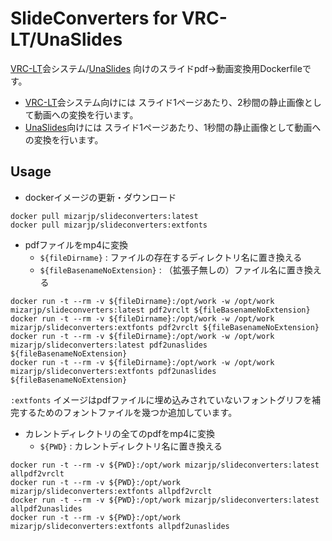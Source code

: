 # SlideConverters for VRC-LT/UnaSlides 

[VRC-LT](https://vrc-lt.org/)会システム/[UnaSlides](https://booth.pm/ja/items/4141632) 向けのスライドpdf→動画変換用Dockerfileです。

- [VRC-LT](https://vrc-lt.org/)会システム向けには スライド1ページあたり、2秒間の静止画像として動画への変換を行います。
- [UnaSlides](https://booth.pm/ja/items/4141632)向けには スライド1ページあたり、1秒間の静止画像として動画への変換を行います。

## Usage

- dockerイメージの更新・ダウンロード

```
docker pull mizarjp/slideconverters:latest
docker pull mizarjp/slideconverters:extfonts
```

- pdfファイルをmp4に変換
    - `${fileDirname}` : ファイルの存在するディレクトリ名に置き換える
    - `${fileBasenameNoExtension}` : （拡張子無しの）ファイル名に置き換える

```
docker run -t --rm -v ${fileDirname}:/opt/work -w /opt/work mizarjp/slideconverters:latest pdf2vrclt ${fileBasenameNoExtension}
docker run -t --rm -v ${fileDirname}:/opt/work -w /opt/work mizarjp/slideconverters:extfonts pdf2vrclt ${fileBasenameNoExtension}
docker run -t --rm -v ${fileDirname}:/opt/work -w /opt/work mizarjp/slideconverters:latest pdf2unaslides ${fileBasenameNoExtension}
docker run -t --rm -v ${fileDirname}:/opt/work -w /opt/work mizarjp/slideconverters:extfonts pdf2unaslides ${fileBasenameNoExtension}
```

`:extfonts` イメージはpdfファイルに埋め込みされていないフォントグリフを補完するためのフォントファイルを幾つか追加しています。

- カレントディレクトリの全てのpdfをmp4に変換
    - `${PWD}` : カレントディレクトリ名に置き換える

```
docker run -t --rm -v ${PWD}:/opt/work mizarjp/slideconverters:latest allpdf2vrclt
docker run -t --rm -v ${PWD}:/opt/work mizarjp/slideconverters:extfonts allpdf2vrclt
docker run -t --rm -v ${PWD}:/opt/work mizarjp/slideconverters:latest allpdf2unaslides
docker run -t --rm -v ${PWD}:/opt/work mizarjp/slideconverters:extfonts allpdf2unaslides
```
